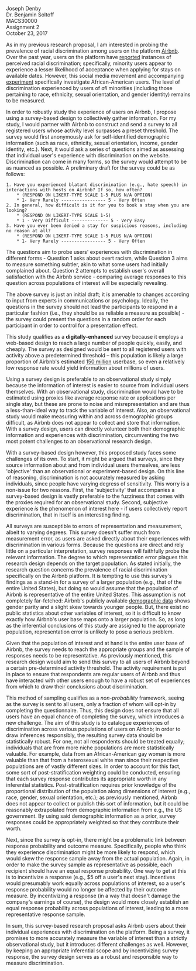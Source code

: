Joseph Denby  
Dr. Benjamin Soltoff  
MACS30000  
Assignment 2  
October 23, 2017  

As in my previous research proposal, I am interested in probing the prevalence of racial discrimination among users on the platform [Airbnb](airbnb.com). Over the past year, users on the platform have [reported][hashtag] instances of perceived racial discrimination; specifically, minority users appear to experience a lesser likelihood of acceptance when applying for stays on available dates. However, this social media movement and accompanying [experiment][Harvard] specifically investigate African-American users. The level of discrimination experienced by users of *all* minorities (including those pertaining to race, ethnicity, sexual orientation, and gender identity) remains to be measured.

In order to robustly study the experience of users on Airbnb, I propose using a survey-based design to collectively gather information. For my study, I would partner with Airbnb to construct and send a survey to all registered users whose activity level surpasses a preset threshold. The survey would first anonymously ask for self-identified demographic information (such as race, ethnicity, sexual orientation, income, gender identity, etc.). Next, it would ask a series of questions aimed as assessing that individual user's experience with discrimination on the website. Discrimination can come in many forms, so the survey would attempt to be as nuanced as possible. A preliminary draft for the survey could be as follows:

```
1. Have you experienced blatant discrimination (e.g., hate speech) in interactions with hosts on Airbnb? If so, how often?
    * (RESPOND ON LIKERT-TYPE SCALE 1-5 PLUS N/A OPTION)
    * 1- Very Rarely ----------------- 5 - Very Often
2. In general, how difficult is it for you to book a stay when you are looking?
    * (RESPOND ON LIKERT-TYPE SCALE 1-5)
    * 1 - Very Difficult -------------- 5 - Very Easy
3. Have you ever been denied a stay for suspicious reasons, including no reason at all?
    * (RESPOND ON LIKERT-TYPE SCALE 1-5 PLUS N/A OPTION)
    * 1- Very Rarely ----------------- 5 - Very Often
```

The questions aim to probe users' experiences with discrimination in different forms - Question 1 asks about overt racism, while Question 3 aims to measure something subtler, akin to what some users had initially complained about. Question 2 attempts to establish user's overall satisfaction with the Airbnb service - comparing average responses to this question across populations of interest will be especially revealing. 

The above survey is just an initial draft; it is amenable to changes according to input from experts in communications or psychology. Ideally, the questions in the survey should not lead the participants to respond in a particular fashion (i.e., they should be as reliable a measure as possible) - the survey could present the questions in a random order for each participant in order to control for a presentation effect. 

This study qualifies as a **digitally-enhanced** survey because it employs a web-based design to reach a large number of people quickly, easily, and cheaply. The survey as designed would be sent to all registered users with activity above a predetermined threshold – this population is likely a large proportion of Airbnb's estimated [150 million][users] userbase, so even a relatively low response rate would yield information about millions of users. 

Using a survey design is preferable to an observational study simply because the information of interest is easier to source from individual users themselves. With an observational study, discrimination would have to be estimated using proxies like average response rate or applications per single stay, but these are prone to noise and misrepresentation and are thus a less-than-ideal way to track the variable of interest. Also, an observational study would make measuring within and across demographic groups difficult, as Airbnb does not appear to collect and store that information. With a survey design, users can directly volunteer both their demographic information and experiences with discrimination, circumventing the two most potent challenges to an observational research design.

With a survey-based design however, this proposed study faces some challenges of its own. To start, it might be argued that surveys, since they source  information about and from individual users themselves, are less 'objective' than an observational or experiment-based design. On this line of reasoning, discrimination is not accurately measured by asking individuals, since people have varying degress of sensitivity. This worry is a non-issue for two reasons. First, the 'subjectivity' that accompanies a survey-based design is vastly preferable to the fuzziness that comes with the proxies required for an observational study. Second, subjective experience *is* the phenomenon of interest here - if users collectively report discrimination, that in itself is an interesting finding. 

All surveys are susceptible to errors of representation and measurement, albeit to varying degrees. This survey doesn't suffer much from measurement error, as users are asked directly about their experiences with discrimination in various forms. Because the questions are direct and rely little on a particular interpretation, survey responses will faithfully probe the relevant information. The degree to which representation error plagues this research design depends on the target population. As stated initially, the research question concerns the prevalence of racial discrimination specifically on the Airbnb platform. It is tempting to use this survey's findings as a stand-in for a survey of a larger population (e.g., that of the entire United States), but doing so would assume that the population of Airbnb is representative of the entire United States. This assumption is not completely far-fetched: Airbnb's publicly available [demographic data][demodata] shows gender parity and a slight skew towards younger people. But, there exist no public statistics about other variables of interest, so it is difficult to know exactly how Airbnb's user base maps onto a larger population. So, as long as the inferential conclusions of this study are assigned to the appropriate population, representation error is unlikely to pose a serious problem.

Given that the population of interest and at hand is the entire user base of Airbnb, the survey needs to reach the appropriate groups and the sample of responses needs to be representative. As previously mentioned, this research design would aim to send this survey to all users of Airbnb beyond a certain pre-determined activity threshold. The activity requirement is put in place to ensure that respondents are regular users of Airbnb and thus have interacted with other users enough to have a robust set of experiences from which to draw their conclusions about discrimination.

This method of sampling qualifies as a *non-probability* framework, seeing as the survey is sent to all users, only a fraction of whom will opt-in by completing the questionnaire. Thus, this design does not ensure that all users have an equal chance of completing the survey, which introduces a new challenge. The aim of this study is to catalogue experiences of discrimination across various populations of users on Airbnb; in order to draw inferences responsibly, the resulting survey data should be statistically robust. For one, not all respondents should be treated equally; individuals that are from more niche populations are more statistically valuable. For example, data from an African-American gay woman is more valuable than that from a heterosexual white man since their respective populations are of vastly different sizes. In order to account for this fact, some sort of post-stratification weighting could be conducted, ensuring that each survey response contributes its appropriate worth in any inferential statistics. Post-stratification requires prior knowledge of the proportional distribution of the population along dimensions of interest (e.g., race, gender, sexual orientation, etc.); as previously mentioned, Airbnb does not appear to collect or publish this sort of information, but it could be reasonably extrapolated from demographic information from e.g., the US government. By using said demographic information as a prior, survey responses could be appropriately weighted so that they contribute their worth. 

Next, since the survey is opt-in, there might be a problematic link between response probability and outcome measure. Specifically, people who think they experience discrimination might be more likely to respond, which would skew the response sample away from the actual population. Again, in order to make the survey sample as representative as possible, each recipient should have an equal response probability. One way to get at this is to incentivize a response (e.g., $5 off a user's next stay). Incentives would presumably work equally across populations of interest, so a user's response probability would no longer be affected by their outcome measure. By incentivizing a response (in a way that doesn't damage the company's earnings of course), the design would more closely establish an equal response probability across populations of interest, leading to a more representative response sample.  

In sum, this survey-based research proposal asks Airbnb users about their individual experiences with discrimination on the platform. Being a survey, it promises to more accurately measure the variable of interest than a strictly observational study, but it introduces different challenges as well. However, by keeping an appropriate inferential scope and by incentivizing survey response, the survey design serves as a robust and responsible way to measure discrimination. 





[hashtag]: https://www.theguardian.com/technology/2016/may/05/airbnbwhileblack-hashtag-highlights-potential-racial-bias-rental-app
[Harvard]: http://www.benedelman.org/publications/airbnb-guest-discrimination-2016-09-16.pdf
[users]: http://fortune.com/2017/03/07/airbnb-ceo-hosts/
[demodata]: https://techcrunch.com/2015/09/07/airbnb-hosted-nearly-17-million-guests-this-summer/?ncid=rss
